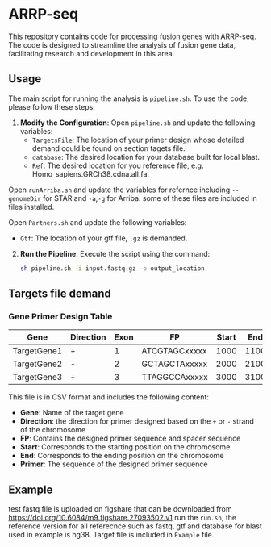 # ARRP-seq

This repository contains code for processing fusion genes with ARRP-seq. The code is designed to streamline the analysis of fusion gene data, facilitating research and development in this area.

## Usage

The main script for running the analysis is `pipeline.sh`. To use the code, please follow these steps:

1. **Modify the Configuration**:
   Open `pipeline.sh` and update the following variables:
   - `TargetsFile`: The location of your primer design whose detailed demand could be found on section tagets file.
   - `database`: The desired location for your database built for local blast.
   - `Ref`: The desired location for you reference file, e.g. Homo_sapiens.GRCh38.cdna.all.fa.

  Open `runArriba.sh` and update the variables for refernce including `--genomeDir` for STAR and `-a`,`-g` for Arriba. some of these files are included in files installed.
  
  Open `Partners.sh` and update the following variables:
  - `Gtf`: The location of your gtf file, `.gz` is demanded.

2. **Run the Pipeline**:
   Execute the script using the command:
   ```bash
   sh pipeline.sh -i input.fastq.gz -o output_location


## Targets file demand
### Gene Primer Design Table

| Gene        | Direction | Exon | FP                 | Start | End   | Primer             |
|-------------|-----------|------|--------------------|-------|-------|--------------------|
| TargetGene1 | +         | 1    | ATCGTAGCxxxxx   | 1000  | 1100  | ATCGTAGC            |
| TargetGene2 | -         | 2    | GCTAGCTAxxxxx   | 2000  | 2100  | GCTAGCTA            |
| TargetGene3 | +         | 3    | TTAGGCCAxxxxx   | 3000  | 3100  | TTAGGCCA            |

This file is in CSV format and includes the following content:

- **Gene**: Name of the target gene
- **Direction**: the direction for primer  designed based on the `+` or `-` strand of the chromosome
- **FP**: Contains the designed primer sequence and spacer sequence
- **Start**: Corresponds to the starting position on the chromosome
- **End**: Corresponds to the ending position on the chromosome
- **Primer**: The sequence of the designed primer sequence

## Example
test fastq file is uploaded on figshare that can be downloaded from https://doi.org/10.6084/m9.figshare.27093502.v1
run the `run.sh`, the reference version for all referecnce such as fastq, gtf and database for blast used in example is hg38. Target file is included in `Example` file.


